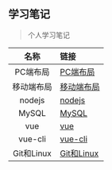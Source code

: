 ## 学习笔记

> 个人学习笔记

|    名称    | 链接                                                                                                                              |
| :--------: | :-------------------------------------------------------------------------------------------------------------------------------- |
|  PC端布局  | [PC端布局](https://github.com/jgckM/HTML_CSS/tree/main/PC%E7%AB%AF%E5%B8%83%E5%B1%80)                                       |
| 移动端布局 | [移动端布局](https://github.com/jgckM/HTML_CSS/tree/main/%E7%A7%BB%E5%8A%A8%E7%AB%AF%E5%B8%83%E5%B1%80)                     |
|   nodejs   | [nodejs](https://github.com/jgckM/HTML_CSS/tree/main/nodejs)                                                                |
|   MySQL    | [MySQL](https://github.com/jgckM/html_study/blob/main/nodejs/MySQL/MySQL%E5%AD%A6%E4%B9%A0%E7%AC%94%E8%AE%B0.md)            |
|    vue     | [vue](https://github.com/jgckM/HTML_CSS/tree/main/vue_base)                                                                 |
|  vue-cli   | [vue-cli](https://github.com/jgckM/html_study/tree/main/vue_base/07-%E5%8D%95%E6%96%87%E4%BB%B6%E7%BB%84%E4%BB%B6/test2008) |
| Git和Linux |  [Git和Linux](https://github.com/jgckM/html_study/blob/main/git_linux/Linux_and_git.md)                                     |